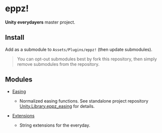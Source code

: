 # eppz!

**Unity everydayers** master project.

## Install

Add as a submodule to `Assets/Plugins/eppz!` (then update submodules). 

> You can opt-out submodules best by fork this repository, then simply remove submodules from the repository.

## Modules

* [Easing](https://github.com/eppz/Unity.Library.eppz.Easing)

	+ Normalized easing functions. See standalone project repository [Unity.Library.eppz_easing](https://github.com/eppz/Unity.Library.eppz_easing) for details.

* [Extensions](https://github.com/eppz/Unity.Library.eppz.Extensions)

	+ String extensions for the everyday. 
